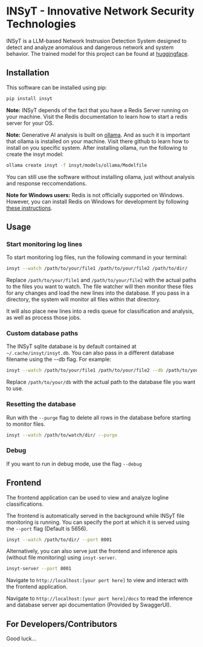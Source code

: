 # INSyT - Innovative Network Security Technologies

INSyT is a LLM-based Network Instrusion Detection System designed to detect and analyze anomalous and dangerous network and system behavior. The trained model for this project 
can be found at [huggingface](https://huggingface.co/isaacwilliam4/insyt).

## Installation

This software can be installed using pip:
```bash
pip install insyt
```

**Note:** INSyT depends of the fact that you have a Redis Server running on your machine. Visit the Redis documentation to learn how to start a redis server for your OS.

**Note:** Generative AI analysis is built on [ollama](https://github.com/ollama/ollama). And as such it is important that ollama is installed on your machine. Visit there github to learn how to install on you specific system. After installing ollama, run the following to create the insyt model:
```bash
ollama create insyt -f insyt/models/ollama/Modelfile
```
You can still use the software without installing ollama, just without analysis and response reccomendations.

**Note for Windows users:** Redis is not officially supported on Windows. However, you can install Redis on Windows for development by following [these instructions](https://redis.io/docs/latest/operate/oss_and_stack/install/install-redis/install-redis-on-windows/).

## Usage

### Start monitoring log lines
To start monitoring log files, run the following command in your terminal:
```bash
insyt --watch /path/to/your/file1 /path/to/your/file2 /path/to/dir/
```
Replace `/path/to/your/file1` and `/path/to/your/file2` with the actual paths to the files you want to watch. The file watcher will then monitor these files for any changes and load the new lines into the database. If you pass in a directory, the system will monitor all files within that directory.

It will also place new lines into a redis queue for classification and analysis, as well as process those jobs.

### Custom database paths
The INSyT sqlite database is by default contained at `~/.cache/insyt/insyt.db`. You can also pass in a different database filename using the --db flag. For example:
```bash
insyt --watch /path/to/your/file1 /path/to/your/file2 --db /path/to/your/db
```
Replace `/path/to/your/db` with the actual path to the database file you want to use.

### Resetting the database

Run with the `--purge` flag to delete all rows in the database before starting to monitor files.
```bash
insyt --watch /path/to/watch/dir/ --purge
```

### Debug

If you want to run in debug mode, use the flag `--debug`

## Frontend

The frontend application can be used to view and analyze logline classifications.

The frontend is automatically served in the background while INSyT file monitoring is running. You can specify the port at which it is served using the `--port` flag (Default is 5656).
```bash
insyt --watch /path/to/dir/ --port 8001
```

Alternatively, you can also serve just the frontend and inference apis (without file monitoring) using `insyt-server`.
```bash
insyt-server --port 8001
```

Navigate to `http://localhost:[your port here]` to view and interact with the frontend application.

Navigate to `http://localhost:[your port here]/docs` to read the inference and database server api documentation (Provided by SwaggerUI).


## For Developers/Contributors

Good luck...

